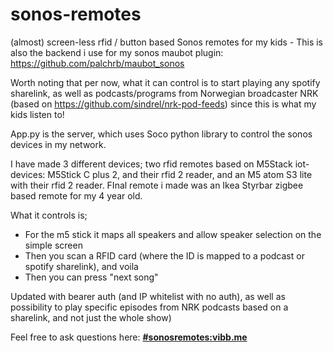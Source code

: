 # sonos-remotes
(almost) screen-less rfid / button based Sonos remotes for my kids - This is also the backend i use for my sonos maubot plugin: https://github.com/palchrb/maubot_sonos

Worth noting that per now, what it can control is to start playing any spotify sharelink, as well as podcasts/programs from Norwegian broadcaster NRK (based on https://github.com/sindrel/nrk-pod-feeds) since this is what my kids listen to! 

App.py is the server, which uses Soco python library to control the sonos devices in my network.  

I have made 3 different devices; two rfid remotes based on M5Stack iot-devices: M5Stick C plus 2, and their rfid 2 reader, and an M5 atom S3 lite with their rfid 2 reader. FInal remote i made was an Ikea Styrbar zigbee based remote for my 4 year old.

What it controls is;
- For the m5 stick it maps all speakers and allow speaker selection on the simple screen
- Then you scan a RFID card (where the ID is mapped to a podcast or spotify sharelink), and voila
- Then you can press "next song"

Updated with bearer auth (and IP whitelist with no auth), as well as possibility to play specific episodes from NRK podcasts based on a sharelink, and not just the whole show)

Feel free to ask questions here: **[#sonosremotes:vibb.me](https://matrix.to/#/#sonosremotes:vibb.me)**
